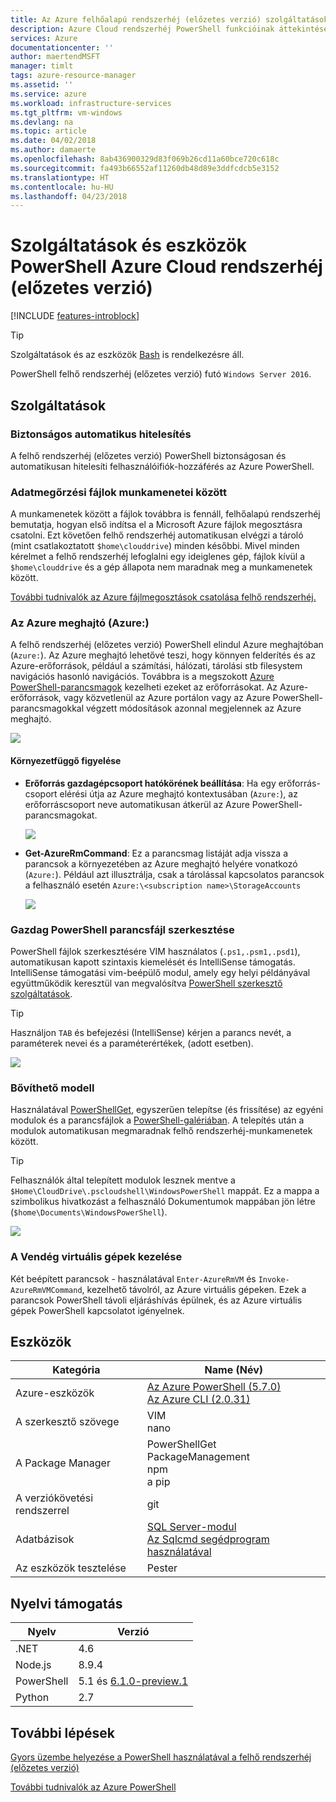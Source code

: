 ```yaml
---
title: Az Azure felhőalapú rendszerhéj (előzetes verzió) szolgáltatások PowerShell |} Microsoft Docs
description: Azure Cloud rendszerhéj PowerShell funkcióinak áttekintése
services: Azure
documentationcenter: ''
author: maertendMSFT
manager: timlt
tags: azure-resource-manager
ms.assetid: ''
ms.service: azure
ms.workload: infrastructure-services
ms.tgt_pltfrm: vm-windows
ms.devlang: na
ms.topic: article
ms.date: 04/02/2018
ms.author: damaerte
ms.openlocfilehash: 8ab436900329d83f069b26cd11a60bce720c618c
ms.sourcegitcommit: fa493b66552af11260db48d89e3ddfcdcb5e3152
ms.translationtype: HT
ms.contentlocale: hu-HU
ms.lasthandoff: 04/23/2018
---
```

# <a name="features--tools-for-powershell-in-azure-cloud-shell-preview"></a>Szolgáltatások és eszközök PowerShell Azure Cloud rendszerhéj (előzetes verzió)

[!INCLUDE [features-introblock](../../includes/cloud-shell-features-introblock.md)]

> [!TIP]
> Szolgáltatások és az eszközök [Bash](features.md) is rendelkezésre áll.

PowerShell felhő rendszerhéj (előzetes verzió) futó `Windows Server 2016`.

## <a name="features"></a>Szolgáltatások

### <a name="secure-automatic-authentication"></a>Biztonságos automatikus hitelesítés

A felhő rendszerhéj (előzetes verzió) PowerShell biztonságosan és automatikusan hitelesíti felhasználóifiók-hozzáférés az Azure PowerShell.

### <a name="files-persistence-across-sessions"></a>Adatmegőrzési fájlok munkamenetei között

A munkamenetek között a fájlok továbbra is fennáll, felhőalapú rendszerhéj bemutatja, hogyan első indítsa el a Microsoft Azure fájlok megosztásra csatolni.
Ezt követően felhő rendszerhéj automatikusan elvégzi a tároló (mint csatlakoztatott `$home\clouddrive`) minden későbbi.
Mivel minden kérelmet a felhő rendszerhéj lefoglalni egy ideiglenes gép, fájlok kívül a `$home\clouddrive` és a gép állapota nem maradnak meg a munkamenetek között.

[További tudnivalók az Azure fájlmegosztások csatolása felhő rendszerhéj.](persisting-shell-storage-powershell.md)

### <a name="azure-drive-azure"></a>Az Azure meghajtó (Azure:)

A felhő rendszerhéj (előzetes verzió) PowerShell elindul Azure meghajtóban (`Azure:`).
Az Azure meghajtó lehetővé teszi, hogy könnyen felderítés és az Azure-erőforrások, például a számítási, hálózati, tárolási stb filesystem navigációs hasonló navigációs.
Továbbra is a megszokott [Azure PowerShell-parancsmagok](https://docs.microsoft.com/powershell/azure) kezelheti ezeket az erőforrásokat.
Az Azure-erőforrások, vagy közvetlenül az Azure portálon vagy az Azure PowerShell-parancsmagokkal végzett módosítások azonnal megjelennek az Azure meghajtó.

![](media/features-powershell/azure-drive.png)

#### <a name="contextual-awareness"></a>Környezetfüggő figyelése
- **Erőforrás gazdagépcsoport hatókörének beállítása**: Ha egy erőforrás-csoport elérési útja az Azure meghajtó kontextusában (`Azure:`), az erőforráscsoport neve automatikusan átkerül az Azure PowerShell-parancsmagokat.

    ![](media/features-powershell/resource-group-autocomplete.png)

- **Get-AzureRmCommand**: Ez a parancsmag listáját adja vissza a parancsok a környezetében az Azure meghajtó helyére vonatkozó (`Azure:`). Például azt illusztrálja, csak a tárolással kapcsolatos parancsok a felhasználó esetén `Azure:\<subscription name>\StorageAccounts`

    ![](media/features-powershell/get-azurermcommand.png)

### <a name="rich-powershell-script-editing"></a>Gazdag PowerShell parancsfájl szerkesztése

PowerShell fájlok szerkesztésére VIM használatos (`.ps1,.psm1,.psd1`), automatikusan kapott szintaxis kiemelését és IntelliSense támogatás.
IntelliSense támogatási vim-beépülő modul, amely egy helyi példányával együttműködik keresztül van megvalósítva [PowerShell szerkesztő szolgáltatások](https://github.com/PowerShell/PowerShellEditorServices).

> [!TIP]
> Használjon `TAB` és befejezési (IntelliSense) kérjen a parancs nevét, a paraméterek nevei és a paraméterértékek, (adott esetben).

![](media/features-powershell/powershell-editing-vim.png)

### <a name="extensible-model"></a>Bővíthető modell

Használatával [PowerShellGet](https://docs.microsoft.com/powershell/module/powershellget), egyszerűen telepítse (és frissítése) az egyéni modulok és a parancsfájlok a [PowerShell-galériában](https://www.powershellgallery.com).
A telepítés után a modulok automatikusan megmaradnak felhő rendszerhéj-munkamenetek között.

> [!TIP]
> Felhasználók által telepített modulok lesznek mentve a `$Home\CloudDrive\.pscloudshell\WindowsPowerShell` mappát. Ez a mappa a szimbolikus hivatkozást a felhasználó Dokumentumok mappában jön létre (`$home\Documents\WindowsPowerShell`).

![](media/features-powershell/powershellget-module.png)

### <a name="management-of-guest-vms"></a>A Vendég virtuális gépek kezelése

Két beépített parancsok - használatával `Enter-AzureRmVM` és `Invoke-AzureRmVMCommand`, kezelhető távolról, az Azure virtuális gépeken.
Ezek a parancsok PowerShell távoli eljáráshívás épülnek, és az Azure virtuális gépek PowerShell kapcsolatot igényelnek.

## <a name="tools"></a>Eszközök

|**Kategória**    |**Name (Név)**                                 |
|----------------|-----------------------------------------|
|Azure-eszközök     |[Az Azure PowerShell (5.7.0)](https://docs.microsoft.com/powershell/azure/overview)<br> [Az Azure CLI (2.0.31)](https://docs.microsoft.com/cli/azure)|
|A szerkesztő szövege    |VIM<br> nano                             |
|A Package Manager |PowerShellGet<br> PackageManagement<br> npm<br> a pip |
|A verziókövetési rendszerrel  |git                                      |
|Adatbázisok       |[SQL Server-modul](https://www.powershellgallery.com/packages/SqlServer)<br> [Az Sqlcmd segédprogram használatával](https://docs.microsoft.com/sql/tools/sqlcmd-utility)      |
|Az eszközök tesztelése      |Pester                                   |

## <a name="language-support"></a>Nyelvi támogatás

|**Nyelv**|**Verzió**|
|------------|-----------|
|.NET        |4.6        |
|Node.js     |8.9.4       |
|PowerShell  |5.1 és [6.1.0-preview.1](https://github.com/PowerShell/powershell/releases)       |
|Python      |2.7        |

## <a name="next-steps"></a>További lépések

[Gyors üzembe helyezése a PowerShell használatával a felhő rendszerhéj (előzetes verzió)](quickstart-powershell.md)

[További tudnivalók az Azure PowerShell](https://docs.microsoft.com/powershell/azure/)
